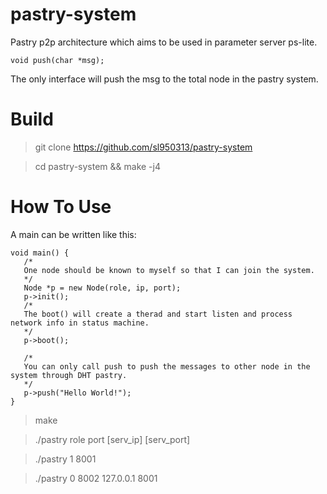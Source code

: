 # pastry-system
Pastry p2p architecture which aims to be used in parameter server ps-lite.

```
void push(char *msg);
```
The only interface will push the msg to the total node in the pastry system.

# Build
   
> git clone https://github.com/sl950313/pastry-system

> cd pastry-system && make -j4

# How To Use 

A main can be written like this:
```
void main() {
   /*
   One node should be known to myself so that I can join the system.
   */
   Node *p = new Node(role, ip, port);
   p->init();
   /*
   The boot() will create a therad and start listen and process network info in status machine.
   */
   p->boot();

   /*
   You can only call push to push the messages to other node in the system through DHT pastry.
   */
   p->push("Hello World!");
}
```

> make 

> ./pastry role port [serv\_ip] [serv_port] 

> ./pastry 1 8001 

> ./pastry 0 8002 127.0.0.1 8001


